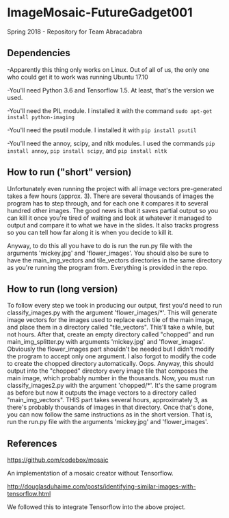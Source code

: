 # ImageMosaic-FutureGadget001
Spring 2018 - Repository for Team Abracadabra

## Dependencies

  -Apparently this thing only works on Linux. Out of all of us, the only one who could get it to work was running Ubuntu 17.10
  
  -You'll need Python 3.6 and Tensorflow 1.5. At least, that's the version we used. 
  
  -You'll need the PIL module. I installed it with the command `sudo apt-get install python-imaging`
  
  -You'll need the psutil module. I installed it with `pip install psutil`
  
  -You'll need the annoy, scipy, and nltk modules. I used the commands `pip install annoy`, `pip install scipy`, and `pip install nltk`
  
## How to run ("short" version)

  Unfortunately even running the project with all image vectors pre-generated takes a few hours (approx. 3). There are several thousands of images the program has to step through, and for each one it compares it to several hundred other images. The good news is that it saves partial output so you can kill it once you're tired of waiting and look at whatever it managed to output and compare it to what we have in the slides. It also tracks progress so you can tell how far along it is when you decide to kill it. 
  
  Anyway, to do this all you have to do is run the run.py file with the arguments 'mickey.jpg' and 'flower_images'. You should also be sure to have the main_img_vectors and tile_vectors directories in the same directory as you're running the program from. Everything is provided in the repo. 
  
## How to run (long version)

  To follow every step we took in producing our output, first you'd need to run classify_images.py with the argument 'flower_images/\*'. This will generate image vectors for the images used to replace each tile of the main image, and place them in a directory called "tile_vectors". This'll take a while, but not hours. After that, create an empty directory called "chopped" and run main_img_splitter.py with arguments 'mickey.jpg' and 'flower_images'. Obviously the flower_images part shouldn't be needed but I didn't modify the program to accept only one argument. I also forgot to modify the code to create the chopped directory automatically. Oops. Anyway, this should output into the "chopped" directory every image tile that composes the main image, which probably number in the thousands. Now, you must run classify_images2.py with the argument 'chopped/\*'. It's the same program as before but now it outputs the image vectors to a directory called "main_img_vectors". THIS part takes several hours, approximately 3, as there's probably thousands of images in that directory. Once that's done, you can now follow the same instructions as in the short version. That is, run the run.py file with the arguments 'mickey.jpg' and 'flower_images'.

## References
https://github.com/codebox/mosaic 

   An implementation of a mosaic creator without Tensorflow. 

http://douglasduhaime.com/posts/identifying-similar-images-with-tensorflow.html

   We followed this to integrate Tensorflow into the above project. 
